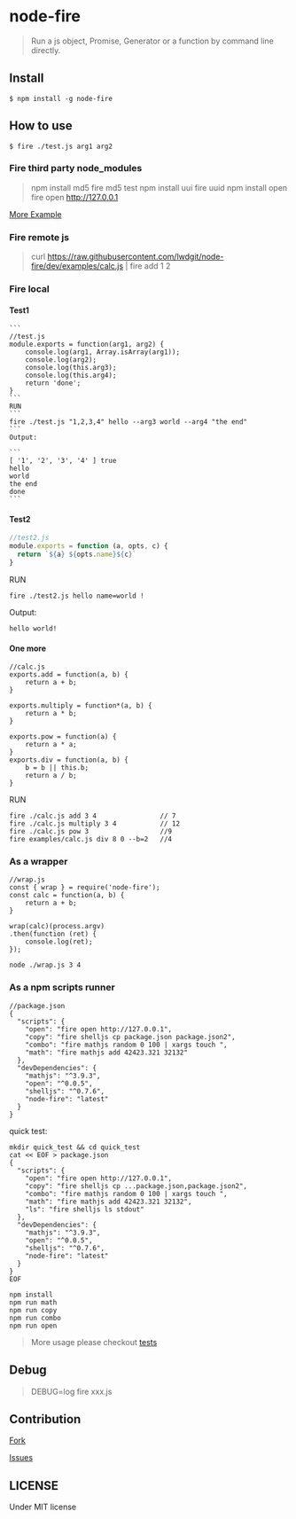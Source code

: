 # node-fire

> Run a js object, Promise, Generator or a function by command line directly.

## Install

```
$ npm install -g node-fire
```

## How to use
```
$ fire ./test.js arg1 arg2
```
### Fire third party node_modules

> npm install md5
> fire md5 test
> npm install uui
> fire uuid
> npm install open
> fire open http://127.0.0.1

[More Example](./examples.md)

### Fire remote js
> curl https://raw.githubusercontent.com/lwdgit/node-fire/dev/examples/calc.js | fire add 1 2

### Fire local

#### Test1 
    ```
    //test.js
    module.exports = function(arg1, arg2) {
        console.log(arg1, Array.isArray(arg1));
        console.log(arg2);
        console.log(this.arg3);
        console.log(this.arg4);
        return 'done';
    }
    ```
    RUN
    ```
    fire ./test.js "1,2,3,4" hello --arg3 world --arg4 "the end"
    ```
    Output:

    ```
    [ '1', '2', '3', '4' ] true
    hello
    world
    the end
    done
    ```

#### Test2

```javascript
//test2.js
module.exports = function (a, opts, c) {
  return `${a} ${opts.name}${c}`
}
```
RUN
```
fire ./test2.js hello name=world !
```
Output:

```
hello world!
```

#### One more

```
//calc.js
exports.add = function(a, b) {
    return a + b;
}

exports.multiply = function*(a, b) {
    return a * b;
}

exports.pow = function(a) {
    return a * a;
}
exports.div = function(a, b) {
    b = b || this.b;
    return a / b;
}
```
RUN
```
fire ./calc.js add 3 4                // 7
fire ./calc.js multiply 3 4           // 12
fire ./calc.js pow 3                  //9
fire examples/calc.js div 8 0 --b=2   //4         
```

### As a wrapper
```
//wrap.js
const { wrap } = require('node-fire');
const calc = function(a, b) {
    return a + b;
}

wrap(calc)(process.argv)
.then(function (ret) {
    console.log(ret);
});
```

```
node ./wrap.js 3 4
```

### As a npm scripts runner

```
//package.json
{
  "scripts": {
    "open": "fire open http://127.0.0.1",
    "copy": "fire shelljs cp package.json package.json2",
    "combo": "fire mathjs random 0 100 | xargs touch ",
    "math": "fire mathjs add 42423.321 32132"
  },
  "devDependencies": {
    "mathjs": "^3.9.3",
    "open": "^0.0.5",
    "shelljs": "^0.7.6",
    "node-fire": "latest"
  }
}
```
quick test:

```
mkdir quick_test && cd quick_test
cat << EOF > package.json
{
  "scripts": {
    "open": "fire open http://127.0.0.1",
    "copy": "fire shelljs cp ...package.json,package.json2",
    "combo": "fire mathjs random 0 100 | xargs touch ",
    "math": "fire mathjs add 42423.321 32132",
    "ls": "fire shelljs ls stdout"
  },
  "devDependencies": {
    "mathjs": "^3.9.3",
    "open": "^0.0.5",
    "shelljs": "^0.7.6",
    "node-fire": "latest"
  }
}
EOF

npm install
npm run math
npm run copy
npm run combo
npm run open

```

> More usage please checkout [tests](https://github.com/lwdgit/node-fire/tree/dev/test)

## Debug

> DEBUG=log fire xxx.js

## Contribution

[Fork](https://github.com/lwdgit/node-fire#fork-destination-box)

[Issues](https://github.com/lwdgit/node-fire/issues)

## LICENSE
Under MIT license


